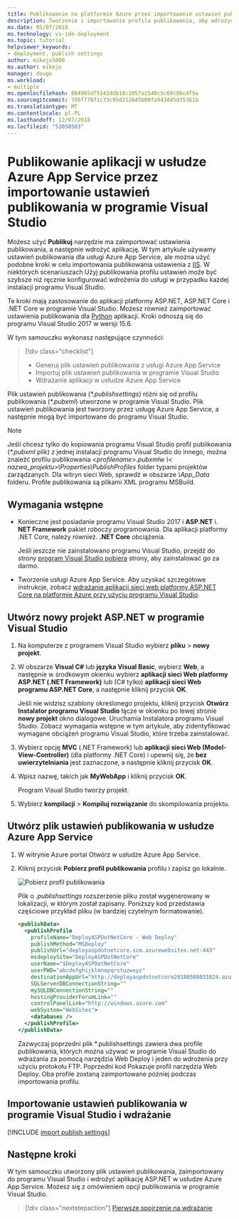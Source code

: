 ```yaml
---
title: Publikowanie na platformie Azure przez importowanie ustawień publikowania
description: Tworzenie i importowanie profilu publikowania, aby wdrożyć aplikację z programu Visual Studio w usłudze Azure App Service
ms.date: 05/07/2018
ms.technology: vs-ide-deployment
ms.topic: tutorial
helpviewer_keywords:
- deployment, publish settings
author: mikejo5000
ms.author: mikejo
manager: douge
ms.workload:
- multiple
ms.openlocfilehash: 804965df5142ddb18c1857a2540c5c69c08c4f9a
ms.sourcegitcommit: 708f77071c73c95d212645b00fa943d45d35361b
ms.translationtype: MT
ms.contentlocale: pl-PL
ms.lasthandoff: 12/07/2018
ms.locfileid: "53058503"
---
```

# <a name="publish-an-application-to-azure-app-service-by-importing-publish-settings-in-visual-studio"></a>Publikowanie aplikacji w usłudze Azure App Service przez importowanie ustawień publikowania w programie Visual Studio

Możesz użyć **Publikuj** narzędzie ma zaimportować ustawienia publikowania, a następnie wdrożyć aplikację. W tym artykule używamy ustawień publikowania dla usługi Azure App Service, ale można użyć podobne kroki w celu importowania publikowania ustawienia z [IIS](../deployment/tutorial-import-publish-settings-iis.md). W niektórych scenariuszach Użyj publikowania profilu ustawień może być szybsze niż ręcznie konfigurować wdrożenia do usługi w przypadku każdej instalacji programu Visual Studio.

Te kroki mają zastosowanie do aplikacji platformy ASP.NET, ASP.NET Core i .NET Core w programie Visual Studio. Możesz również zaimportować ustawienia publikowania dla [Python](../python/publishing-python-web-applications-to-azure-from-visual-studio.md) aplikacji. Kroki odnoszą się do programu Visual Studio 2017 w wersji 15.6.

W tym samouczku wykonasz następujące czynności:

> [!div class="checklist"]
> * Generuj plik ustawień publikowania z usługi Azure App Service
> * Importuj plik ustawień publikowania w programie Visual Studio
> * Wdrażanie aplikacji w usłudze Azure App Service

Plik ustawień publikowania (*\*.publishsettings*) różni się od profilu publikowania (*\*.pubxml*) utworzone w programie Visual Studio. Plik ustawień publikowania jest tworzony przez usługę Azure App Service, a następnie mogą być importowane do programu Visual Studio.

> [!NOTE]
> Jeśli chcesz tylko do kopiowania programu Visual Studio profil publikowania (*\*.pubxml* plik) z jednej instalacji programu Visual Studio do innego, można znaleźć profilu publikowania  *\<profilename\>.pubxml*w  *\\< nazwa_projektu\>\Properties\PublishProfiles* folder typami projektów zarządzanych. Dla witryn sieci Web, sprawdź w obszarze *\App_Data* folderu. Profile publikowania są plikami XML programu MSBuild.

## <a name="prerequisites"></a>Wymagania wstępne

* Konieczne jest posiadanie programu Visual Studio 2017 i **ASP.NET** i. **NET Framework** pakiet roboczy programowania. Dla aplikacji platformy .NET Core, należy również. **.NET Core** obciążenia.

    Jeśli jeszcze nie zainstalowano programu Visual Studio, przejdź do strony [program Visual Studio pobiera](https://visualstudio.microsoft.com/downloads/?utm_medium=microsoft&utm_source=docs.microsoft.com&utm_campaign=button+cta&utm_content=download+vs2017) strony, aby zainstalować go za darmo.

* Tworzenie usługi Azure App Service. Aby uzyskać szczegółowe instrukcje, zobacz [wdrażanie aplikacji sieci web platformy ASP.NET Core na platformie Azure przy użyciu programu Visual Studio](/aspnet/core/tutorials/publish-to-azure-webapp-using-vs).

## <a name="create-a-new-aspnet-project-in-visual-studio"></a>Utwórz nowy projekt ASP.NET w programie Visual Studio

1. Na komputerze z programem Visual Studio wybierz **pliku** > **nowy projekt**.

1. W obszarze **Visual C#**  lub **języka Visual Basic**, wybierz **Web**, a następnie w środkowym okienku wybierz **aplikacji sieci Web platformy ASP.NET (.NET Framework)** lub (C# tylko) **aplikacji sieci Web programu ASP.NET Core**, a następnie kliknij przycisk **OK**.

    Jeśli nie widzisz szablony określonego projektu, kliknij przycisk **Otwórz Instalator programu Visual Studio** łącze w okienku po lewej stronie **nowy projekt** okno dialogowe. Uruchamia Instalatora programu Visual Studio. Zobacz wymagania wstępne w tym artykule, aby zidentyfikować wymagane obciążeń programu Visual Studio, które trzeba zainstalować.

1. Wybierz opcję **MVC** (.NET Framework) lub **aplikacji sieci Web (Model-View-Controller)** (dla platformy .NET Core) i upewnij się, że **bez uwierzytelniania** jest zaznaczone, a następnie kliknij przycisk **OK**.

1. Wpisz nazwę, takich jak **MyWebApp** i kliknij przycisk **OK**.

    Program Visual Studio tworzy projekt.

1. Wybierz **kompilacji** > **Kompiluj rozwiązanie** do skompilowania projektu.

## <a name="create-the-publish-settings-file-in-azure-app-service"></a>Utwórz plik ustawień publikowania w usłudze Azure App Service

1. W witrynie Azure portal Otwórz w usłudze Azure App Service.

1. Kliknij przycisk **Pobierz profil publikowania** profilu i zapisz go lokalnie.

    ![Pobierz profil publikowania](../deployment/media/tutorial-azure-app-service-get-publish-profile.png)

    Plik o *.publishsettings* rozszerzenie pliku został wygenerowany w lokalizacji, w którym został zapisany. Poniższy kod przedstawia częściowe przykład pliku (w bardziej czytelnym formatowanie).

    ```xml
    <publishData>
      <publishProfile
        profileName="DeployASPDotNetCore - Web Deploy"
        publishMethod="MSDeploy"
        publishUrl="deployaspdotnetcore.scm.azurewebsites.net:443"
        msdeploySite="DeployASPDotNetCore"
        userName="$DeployASPDotNetCore"
        userPWD="abcdefghijklmnopqrstuzwxyz"
        destinationAppUrl="http://deployaspdotnetcore20180508031824.azurewebsites.net"
        SQLServerDBConnectionString=""
        mySQLDBConnectionString=""
        hostingProviderForumLink=""
        controlPanelLink="http://windows.azure.com"
        webSystem="WebSites">
        <databases />
      </publishProfile>
    </publishData>
    ```
    Zazwyczaj poprzedni plik *.publishsettings zawiera dwa profile publikowania, których można używać w programie Visual Studio do wdrażania za pomocą narzędzia Web Deploy i jeden do wdrożenia przy użyciu protokołu FTP. Poprzedni kod Pokazuje profil narzędzia Web Deploy. Oba profile zostaną zaimportowane później podczas importowania profilu.

## <a name="import-the-publish-settings-in-visual-studio-and-deploy"></a>Importowanie ustawień publikowania w programie Visual Studio i wdrażanie

[!INCLUDE [import publish settings](../deployment/includes/import-publish-settings-vs.md)]

## <a name="next-steps"></a>Następne kroki

W tym samouczku utworzony plik ustawień publikowania, zaimportowany do programu Visual Studio i wdrożyć aplikację ASP.NET w usłudze Azure App Service. Możesz się z omówieniem opcji publikowania w programie Visual Studio.

> [!div class="nextstepaction"]
> [Pierwsze spojrzenie na wdrażanie](../deployment/deploying-applications-services-and-components.md)
